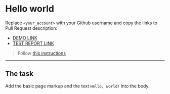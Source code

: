 # Hello world
Replace `<your_account>` with your Github username and copy the links to Pull Request description:
- [DEMO LINK](https://yevhenpecherskyi.github.io/layout_hello-world/)
- [TEST REPORT LINK](https://yevhenpecherskyi.github.io/layout_hello-world/report/html_report/)

> Follow [this instructions](https://github.com/mate-academy/layout_task-guideline#how-to-solve-the-layout-tasks-on-github)
___

## The task 
Add the basic page markup and the text `Hello, world!` into the body.
